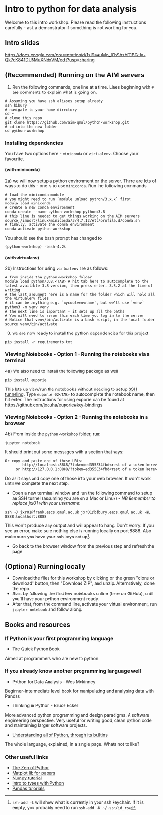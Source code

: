 # Intro to python for data analysis

Welcome to this intro workshop. Please read the following instructions carefully - ask a demonstrator if something is not working for you.

## Intro slides

https://docs.google.com/presentation/d/1sI9aAuMo_I0bShzbD1BG-Ia-Qk7dK841DU5MuXNdxVM/edit?usp=sharing

## (Recommended) Running on the AIM servers

1) Run the following commands, one line at a time. Lines beginning with `#` are comments to explain what is going on.

```
# Assuming you have ssh aliases setup already
ssh bibury
# navigate to your home directory
cd ~
# clone this repo
git clone https://github.com/aim-qmul/python-workshop.git
# cd into the new folder
cd python-workshop
```

### Installing dependencies

You have two options here - `miniconda` or `virtualenv`. Choose your favourite.

#### (with miniconda)

2a) we will now setup a python environment on the server. There are lots of ways to do this - one is to use `miniconda`. Run the following commands:

```
# load the miniconda module
# you might need to run `module unload python/3.x.x` first
module load miniconda
# create a new conda environment
conda create --name python-workshop python=3.8
# this line is needed to get things working on the AIM servers
source /import/linux/miniconda/3/4.7.12/etc/profile.d/conda.sh
# finally, activate the conda environment
conda activate python-workshop
```

You should see the bash prompt has changed to

```
(python-workshop) -bash-4.2$
```

#### (with virtualenv)

2b) Instructions for using `virtualenv` are as follows:

```
# from inside the python-workshop folder
module load python/3.8.<TAB> # hit tab here to autocomplete to the latest available 3.8 version, then press enter. 3.8.2 at the time of writing
# the last argument here is a name for the folder which will hold all the virtualenv files
# it can be anything e.g. `mycoolvenvname`, but we'll use `venv`
python3 -m venv venv
# the next line is important - it sets up all the paths
# You will need to rerun this each time you log in to the server
# Notice that venv/bin/activate is a bash script, in the local folder
source venv/bin/activate
```

3) we are now ready to install the python dependencies for this project

```
pip install -r requirements.txt
```

### Viewing Notebooks - Option 1 - Running the notebooks via a terminal

4a) We also need to install the following package as well

```
pip install euporie
```

This lets us view/run the notebooks without needing to setup [SSH tunneling](https://github.com/aim-qmul/python-workshop/blob/master/SSH-for-AIM.md). Type `euporie 02<TAB>` to autocomplete the notebook name, then hit enter. The instructions for using euporie can be found at https://github.com/joouha/euporie#key-bindings

### Viewing Notebooks - Option 2 - Running the notebooks in a browser

4b) From inside the `python-workshop` folder, run:

```
jupyter notebook
```

It should print out some messages with a section that says:

```
Or copy and paste one of these URLs:
        http://localhost:8888/?token=ed355834fbd<rest of a token here>
     or http://127.0.0.1:8888/?token=ed355834fbd<rest of a token here>
```

Do as it says and copy one of those into your web browser. It won't work until we complete the next step.

- Open a new terminal window and run the following command to setup an [SSH tunnel](https://github.com/aim-qmul/python-workshop/blob/master/SSH-for-AIM.md) (assuming you are on a Mac or Linux) - *NB Remember to replace jxr01 with your username*:

```
ssh -J jxr01@frank.eecs.qmul.ac.uk jxr01@bibury.eecs.qmul.ac.uk -NL 8888:localhost:8888
```

This won't produce any output and will appear to hang. Don't worry. If you see an error, make sure nothing else is running locally on port 8888. Also make sure you have your ssh keys set up[^1].

- Go back to the browser window from the previous step and refresh the page

[^1]: `ssh-add -L` will show what is currently in your ssh keychain. If it is empty, you probably need to run `ssh-add -K ~/.ssh/id_rsa`

## (Optional) Running locally

- Download the files for this workshop by clicking on the green "clone or download" button, then "Download ZIP", and unzip. Alternatively, clone the repo.
- Start by following the first few notebooks online (here on GitHub), until you'll have your python environment ready.
- After that, from the command line, activate your virtual environment, run `jupyter notebook` and follow along.

## Books and resources

### If Python is your first programming language

* The Quick Python Book 

Aimed at programmers who are new to python

### If you already know another programming language well

* Python for Data Analysis - Wes Mckinney

Beginner-intermediate level book for manipulating and analysing data with Pandas

* Thinking in Python - Bruce Eckel

More advanced python programming and design paradigms. A software engineering perspective. Very useful for writing good, clean python code and maintaining larger software projects.

* [Understanding all of Python, through its builtins](https://sadh.life/post/builtins)

The whole language, explained, in a single page. Whats not to like?

### Other useful links

* [The Zen of Python](https://www.python.org/dev/peps/pep-0020/)
* [Matplot lib for papers](https://github.com/jbmouret/matplotlib_for_papers)
* [Numpy tutorial](https://cs231n.github.io/python-numpy-tutorial/)
* [Intro to types with Python](https://auth0.com/blog/typing-in-python/)
* [Pandas tutorials](https://pandas.pydata.org/pandas-docs/dev/getting_started/tutorials.html)
